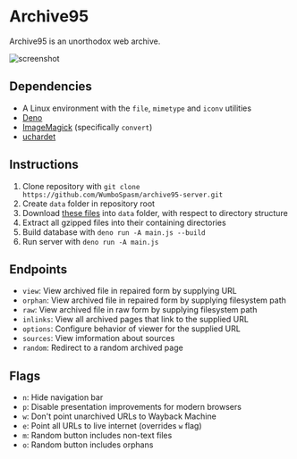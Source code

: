 # Archive95
Archive95 is an unorthodox web archive.

![screenshot](https://github.com/user-attachments/assets/de7a7bb2-39c2-4121-9778-dff28d8e7af0)

## Dependencies
- A Linux environment with the `file`, `mimetype` and `iconv` utilities
- [Deno](https://deno.com/)
- [ImageMagick](https://imagemagick.org/) (specifically `convert`)
- [uchardet](https://www.freedesktop.org/wiki/Software/uchardet/)

## Instructions
1. Clone repository with `git clone https://github.com/WumboSpasm/archive95-server.git`
2. Create `data` folder in repository root
3. Download [these files](https://archive.org/download/archive95-web-data/data/) into `data` folder, with respect to directory structure
4. Extract all gzipped files into their containing directories
5. Build database with `deno run -A main.js --build`
6. Run server with `deno run -A main.js`

## Endpoints
- `view`: View archived file in repaired form by supplying URL
- `orphan`: View archived file in repaired form by supplying filesystem path
- `raw`: View archived file in raw form by supplying filesystem path
- `inlinks`: View all archived pages that link to the supplied URL
- `options`: Configure behavior of viewer for the supplied URL
- `sources`: View imformation about sources
- `random`: Redirect to a random archived page

## Flags
- `n`: Hide navigation bar
- `p`: Disable presentation improvements for modern browsers
- `w`: Don't point unarchived URLs to Wayback Machine
- `e`: Point all URLs to live internet (overrides `w` flag)
- `m`: Random button includes non-text files
- `o`: Random button includes orphans